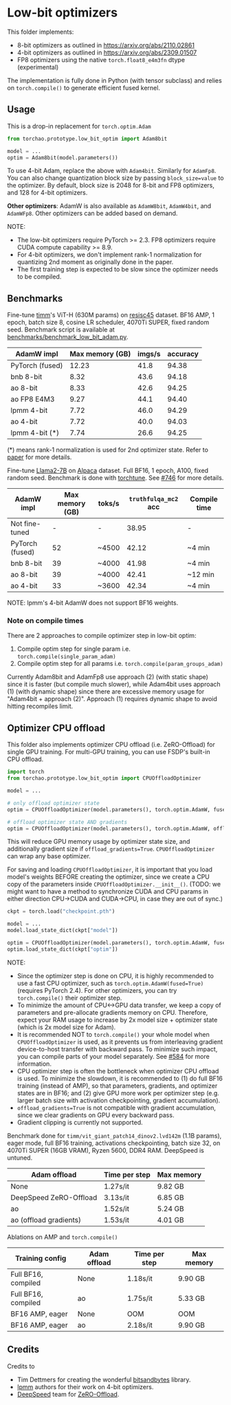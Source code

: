 # Low-bit optimizers

This folder implements:

- 8-bit optimizers as outlined in https://arxiv.org/abs/2110.02861
- 4-bit optimizers as outlined in https://arxiv.org/abs/2309.01507
- FP8 optimizers using the native `torch.float8_e4m3fn` dtype (experimental)

The implementation is fully done in Python (with tensor subclass) and relies on `torch.compile()` to generate efficient fused kernel.

## Usage

This is a drop-in replacement for `torch.optim.Adam`

```python
from torchao.prototype.low_bit_optim import Adam8bit

model = ...
optim = Adam8bit(model.parameters())
```

To use 4-bit Adam, replace the above with `Adam4bit`. Similarly for `AdamFp8`. You can also change quantization block size by passing `block_size=value` to the optimizer. By default, block size is 2048 for 8-bit and FP8 optimizers, and 128 for 4-bit optimizers.

**Other optimizers**: AdamW is also available as `AdamW8bit`, `AdamW4bit`, and `AdamWFp8`. Other optimizers can be added based on demand.

NOTE:
- The low-bit optimizers require PyTorch >= 2.3. FP8 optimizers require CUDA compute capability >= 8.9.
- For 4-bit optimizers, we don't implement rank-1 normalization for quantizing 2nd moment as originally done in the paper.
- The first training step is expected to be slow since the optimizer needs to be compiled.

## Benchmarks

Fine-tune [timm](https://github.com/huggingface/pytorch-image-models)'s ViT-H (630M params) on [resisc45](https://huggingface.co/datasets/timm/resisc45) dataset. BF16 AMP, 1 epoch, batch size 8, cosine LR scheduler, 4070Ti SUPER, fixed random seed. Benchmark script is available at [benchmarks/benchmark_low_bit_adam.py](../../../benchmarks/benchmark_low_bit_adam.py).

AdamW impl      | Max memory (GB) | imgs/s | accuracy
----------------|-----------------|--------|----------
PyTorch (fused) | 12.23           | 41.8   | 94.38
bnb 8-bit       |  8.32           | 43.6   | 94.18
ao 8-bit        |  8.33           | 42.6   | 94.25
ao FP8 E4M3     |  9.27           | 44.1   | 94.40
lpmm 4-bit      |  7.72           | 46.0   | 94.29
ao 4-bit        |  7.72           | 40.0   | 94.03
lpmm 4-bit (*)  |  7.74           | 26.6   | 94.25

(*) means rank-1 normalization is used for 2nd optimizer state. Refer to [paper](https://arxiv.org/abs/2309.01507) for more details.

Fine-tune [Llama2-7B](https://huggingface.co/meta-llama/Llama-2-7b) on [Alpaca](https://huggingface.co/datasets/tatsu-lab/alpaca) dataset. Full BF16, 1 epoch, A100, fixed random seed. Benchmark is done with [torchtune](https://github.com/pytorch/torchtune). See [#746](https://github.com/pytorch/ao/pull/746) for more details.

AdamW impl       | Max memory (GB) | toks/s | `truthfulqa_mc2` acc | Compile time
-----------------|-----------------|--------|----------------------|-------------
Not fine-tuned   | -               | -      | 38.95                | -
PyTorch (fused)  | 52              | ~4500  | 42.12                | ~4 min
bnb 8-bit        | 39              | ~4000  | 41.98                | ~4 min
ao 8-bit         | 39              | ~4000  | 42.41                | ~12 min
ao 4-bit         | 33              | ~3600  | 42.34                | ~4 min

NOTE: lpmm's 4-bit AdamW does not support BF16 weights.

### Note on compile times

There are 2 approaches to compile optimizer step in low-bit optim:

1. Compile optim step for single param i.e. `torch.compile(single_param_adam)`
2. Compile optim step for all params i.e. `torch.compile(param_groups_adam)`

Currently Adam8bit and AdamFp8 use approach (2) (with static shape) since it is faster (but compile much slower), while Adam4bit uses approach (1) (with dynamic shape) since there are excessive memory usage for "Adam4bit + approach (2)". Approach (1) requires dynamic shape to avoid hitting recompiles limit.

## Optimizer CPU offload

This folder also implements optimizer CPU offload (i.e. ZeRO-Offload) for single GPU training. For multi-GPU training, you can use FSDP's built-in CPU offload.

```python
import torch
from torchao.prototype.low_bit_optim import CPUOffloadOptimizer

model = ...

# only offload optimizer state
optim = CPUOffloadOptimizer(model.parameters(), torch.optim.AdamW, fused=True)

# offload optimizer state AND gradients
optim = CPUOffloadOptimizer(model.parameters(), torch.optim.AdamW, offload_gradients=True, fused=True)
```

This will reduce GPU memory usage by optimizer state size, and additionally gradient size if `offload_gradients=True`. `CPUOffloadOptimizer` can wrap any base optimizer.

For saving and loading `CPUOffloadOptimizer`, it is important that you load model's weights BEFORE creating the optimizer, since we create a CPU copy of the parameters inside `CPUOffloadOptimizer.__init__()`. (TODO: we might want to have a method to synchronize CUDA and CPU params in either direction CPU->CUDA and CUDA->CPU, in case they are out of sync.)

```python
ckpt = torch.load("checkpoint.pth")

model = ...
model.load_state_dict(ckpt["model"])

optim = CPUOffloadOptimizer(model.parameters(), torch.optim.AdamW, fused=True)
optim.load_state_dict(ckpt["optim"])
```

NOTE:
- Since the optimizer step is done on CPU, it is highly recommended to use a fast CPU optimizer, such as `torch.optim.AdamW(fused=True)` (requires PyTorch 2.4). For other optimizers, you can try `torch.compile()` their optimizer step.
- To minimize the amount of CPU<->GPU data transfer, we keep a copy of parameters and pre-allocate gradients memory on CPU. Therefore, expect your RAM usage to increase by 2x model size + optimizer state (which is 2x model size for Adam).
- It is recommended NOT to `torch.compile()` your whole model when `CPUOffloadOptimizer` is used, as it prevents us from interleaving gradient device-to-host transfer with backward pass. To minimize such impact, you can compile parts of your model separately. See [#584](https://github.com/pytorch/ao/pull/584) for more information.
- CPU optimizer step is often the bottleneck when optimizer CPU offload is used. To minimize the slowdown, it is recommended to (1) do full BF16 training (instead of AMP), so that parameters, gradients, and optimizer states are in BF16; and (2) give GPU more work per optimizer step (e.g. larger batch size with activation checkpointing, gradient accumulation).
- `offload_gradients=True` is not compatible with gradient accumulation, since we clear gradients on GPU every backward pass.
- Gradient clipping is currently not supported.

Benchmark done for `timm/vit_giant_patch14_dinov2.lvd142m` (1.1B params), eager mode, full BF16 training, activations checkpointing, batch size 32, on 4070Ti SUPER (16GB VRAM), Ryzen 5600, DDR4 RAM. DeepSpeed is untuned.

Adam offload           | Time per step | Max memory
-----------------------|---------------|------------
None                   | 1.27s/it      | 9.82 GB
DeepSpeed ZeRO-Offload | 3.13s/it      | 6.85 GB
ao                     | 1.52s/it      | 5.24 GB
ao (offload gradients) | 1.53s/it      | 4.01 GB

Ablations on AMP and `torch.compile()`

Training config     | Adam offload | Time per step | Max memory
--------------------|--------------|---------------|------------
Full BF16, compiled | None         | 1.18s/it      | 9.90 GB
Full BF16, compiled | ao           | 1.75s/it      | 5.33 GB
BF16 AMP, eager     | None         | OOM           | OOM
BF16 AMP, eager     | ao           | 2.18s/it      | 9.90 GB

## Credits

Credits to

- Tim Dettmers for creating the wonderful [bitsandbytes](https://github.com/TimDettmers/bitsandbytes) library.
- [lpmm](https://github.com/thu-ml/low-bit-optimizers) authors for their work on 4-bit optimizers.
- [DeepSpeed](https://github.com/microsoft/DeepSpeed) team for [ZeRO-Offload](https://arxiv.org/abs/2101.06840).
